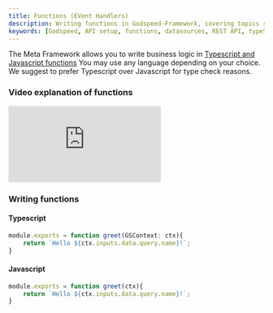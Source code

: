 ```yaml
---
title: Functions (EVent Handlers)
description: Writing functions in Godspeed-Framework, covering topics such as setting up APIs, writing functions, and accessing datasources.
keywords: [Godspeed, API setup, functions, datasources, REST API, typeScript syntax]
---
```


The Meta Framework allows you to write business logic in [Typescript and Javascript functions](/docs/microservices-framework/functions/native-language-functions.md)
You may use any language depending on your choice. We suggest to prefer Typescript over Javascript for type check reasons. 


### Video explanation of functions

<!-- <div style={{ margin: '20px auto', textAlign: 'center' }}>
  <iframe width="560" height="315" src="https://www.youtube.com/embed/66TxoXEPKUc" frameBorder="0" allowFullScreen></iframe>
</div> -->

<div style={{ position: 'relative', paddingBottom: '56.25%', height: 0, overflow: 'hidden' }}>
<iframe style={{ position: 'absolute', top: 0, left: 0, width: '100%', height: '100%' }} src="https://www.youtube.com/embed/E33GqpTr4iw?si=Er9oRp9L6YzH8EJt" frameborder="0" allowfullscreen></iframe>
</div>

### Writing functions

#### Typescript
```typescript
module.exports = function greet(GSContext: ctx){
    return `Hello ${ctx.inputs.data.query.name}!`;
}
```
#### Javascript
```javascript
module.exports = function greet(ctx){
    return `Hello ${ctx.inputs.data.query.name}!`;
}
```

